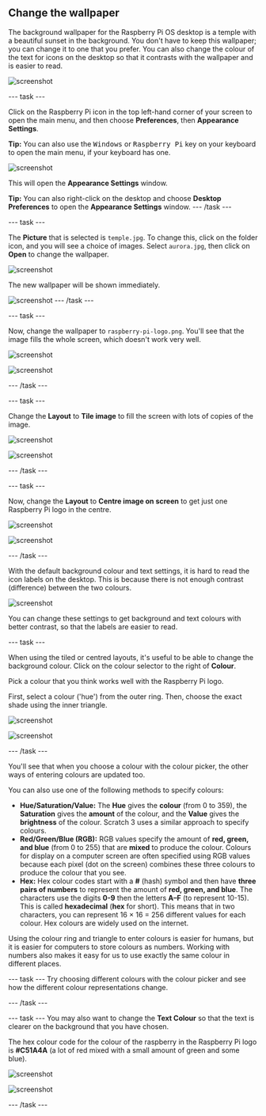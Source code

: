 ## Change the wallpaper

The background wallpaper for the Raspberry Pi OS desktop is a temple with a beautiful sunset in the background. You don't have to keep this wallpaper; you can change it to one that you prefer. You can also change the colour of the text for icons on the desktop so that it contrasts with the wallpaper and is easier to read.

![screenshot](images/custom-default2.png)

--- task ---

Click on the Raspberry Pi icon in the top left-hand corner of your screen to open the main menu, and then choose **Preferences**, then **Appearance Settings**. 

**Tip:** You can also use the <kbd>Windows</kbd> or <kbd>Raspberry Pi</kbd> key on your keyboard to open the main menu, if your keyboard has one.

![screenshot](images/custom-menu2.png)

This will open the **Appearance Settings** window.

**Tip:** You can also right-click on the desktop and choose **Desktop Preferences** to open the **Appearance Settings** window.
--- /task ---

--- task ---

The **Picture** that is selected is `temple.jpg`. To change this, click on the folder icon, and you will see a choice of images. Select `aurora.jpg`, then click on **Open** to change the wallpaper. 

![screenshot](images/custom-aurora-dialog.png)

The new wallpaper will be shown immediately. 

![screenshot](images/custom-aurora2.png)
--- /task ---

--- task ---

Now, change the wallpaper to `raspberry-pi-logo.png`. You'll see that the image fills the whole screen, which doesn't work very well.

![screenshot](images/custom-logo-dialog.png)

![screenshot](images/custom-logo2.png)

--- /task ---

--- task ---

Change the **Layout** to **Tile image** to fill the screen with lots of copies of the image.

![screenshot](images/custom-tile-dialog.png)

![screenshot](images/custom-tile2.png)

--- /task ---

--- task ---

Now, change the **Layout** to **Centre image on screen** to get just one Raspberry Pi logo in the centre. 

![screenshot](images/custom-centre-dialog.png)

![screenshot](images/custom-centre2.png)

--- /task ---

With the default background colour and text settings, it is hard to read the icon labels on the desktop. This is because there is not enough contrast (difference) between the two colours.

![screenshot](images/custom-contrast.png)

You can change these settings to get background and text colours with better contrast, so that the labels are easier to read. 

--- task ---

When using the tiled or centred layouts, it's useful to be able to change the background colour. Click on the colour selector to the right of **Colour**.

Pick a colour that you think works well with the Raspberry Pi logo. 

First, select a colour ('hue') from the outer ring. Then, choose the exact shade using the inner triangle.

![screenshot](images/custom-background-colour-dialog.png)

![screenshot](images/custom-background-colour2.png)

--- /task ---

You'll see that when you choose a colour with the colour picker, the other ways of entering colours are updated too. 

You can also use one of the following methods to specify colours:

- **Hue/Saturation/Value:** The **Hue** gives the **colour** (from 0 to 359), the **Saturation** gives the **amount** of the colour, and the **Value** gives the **brightness** of the colour. Scratch 3 uses a similar approach to specify colours. 
- **Red/Green/Blue (RGB):** RGB values specify the amount of **red, green, and blue** (from 0 to 255) that are **mixed** to produce the colour. Colours for display on a computer screen are often specified using RGB values because each pixel (dot on the screen) combines these three colours to produce the colour that you see. 
- **Hex:** Hex colour codes start with a **#** (hash) symbol and then have **three pairs of numbers** to represent the amount of **red, green, and blue**. The characters use the digits **0-9** then the letters **A–F** (to represent 10-15). This is called **hexadecimal** (**hex** for short). This means that in two characters, you can represent 16 × 16 = 256 different values for each colour. Hex colours are widely used on the internet.

Using the colour ring and triangle to enter colours is easier for humans, but it is easier for computers to store colours as numbers. Working with numbers also makes it easy for us to use exactly the same colour in different places. 

--- task ---
Try choosing different colours with the colour picker and see how the different colour representations change. 

--- /task ---

--- task ---
You may also want to change the **Text Colour** so that the text is clearer on the background that you have chosen.

The hex colour code for the colour of the raspberry in the Raspberry Pi logo is **#C51A4A** (a lot of red mixed with a small amount of green and some blue).

![screenshot](images/custom-text-dialog2.png)

![screenshot](images/custom-text-colour2.png)

--- /task ---


